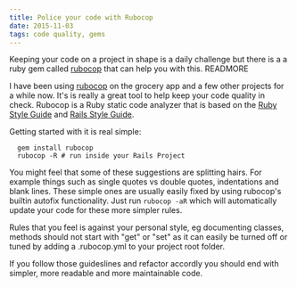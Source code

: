 ```yaml
---
title: Police your code with Rubocop
date: 2015-11-03
tags: code quality, gems
---
```


Keeping your code on a project in shape is a daily challenge but there is a a ruby gem called 
[rubocop](https://github.com/bbatsov/rubocop) that can help you with this.
READMORE

I have been using [rubocop](https://github.com/bbatsov/rubocop) on the grocery app and a few other projects for a while 
now. It's is really a great tool to help keep your code quality in check. Rubocop is a Ruby static code analyzer that 
is based on the [Ruby Style Guide](https://github.com/bbatsov/ruby-style-guide) and 
[Rails Style Guide](https://github.com/bbatsov/rails-style-guide).

Getting started with it is real simple:

~~~shell
  gem install rubocop
  rubocop -R # run inside your Rails Project
~~~

You might feel that some of these suggestions are splitting hairs. For example things such as single quotes vs double quotes, 
indentations and blank lines. These simple ones are usually easily fixed by using rubocop's builtin autofix functionality. 
Just run `rubocop -aR` which will automatically update your code for these more simpler rules.

Rules that you feel is against your personal style, eg documenting classes, methods should not start with "get" or 
"set" as it can easily be turned off or tuned by adding a .rubocop.yml to your project root folder.
 
If you follow those guideslines and refactor accordly you should end with simpler, more readable and more maintainable
code.

